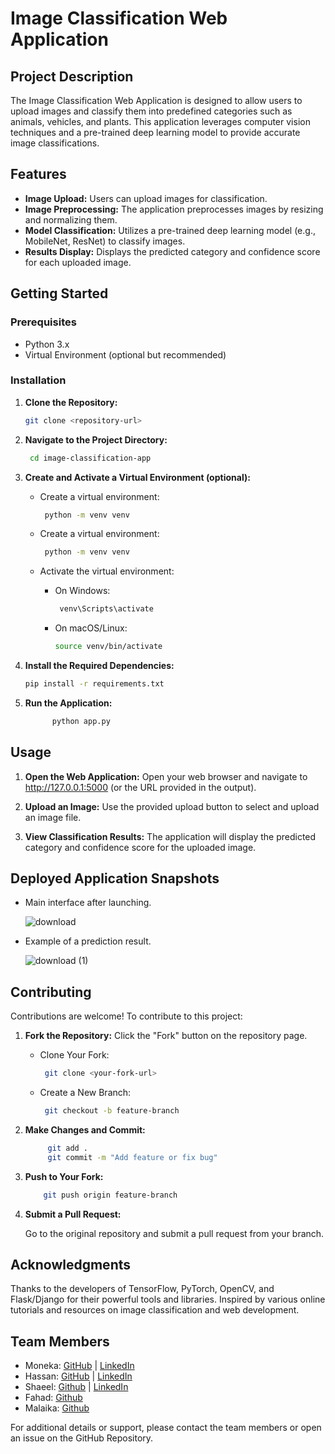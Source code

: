 # Image Classification Web Application

## Project Description

The Image Classification Web Application is designed to allow users to upload images and classify them into predefined categories such as animals, vehicles, and plants. This application leverages computer vision techniques and a pre-trained deep learning model to provide accurate image classifications.

## Features

- **Image Upload:** Users can upload images for classification.
- **Image Preprocessing:** The application preprocesses images by resizing and normalizing them.
- **Model Classification:** Utilizes a pre-trained deep learning model (e.g., MobileNet, ResNet) to classify images.
- **Results Display:** Displays the predicted category and confidence score for each uploaded image.


## Getting Started

### Prerequisites

- Python 3.x 
- Virtual Environment (optional but recommended)

### Installation

1. **Clone the Repository:**

   ```bash
   git clone <repository-url>
   ````

2. **Navigate to the Project Directory:**
   ```bash
    cd image-classification-app
   ```
3. **Create and Activate a Virtual Environment (optional):**
    
     - Create a virtual environment:
       ```bash
        python -m venv venv
       ```
    
    - Create a virtual environment:
       ```bash
        python -m venv venv
       ```
    - Activate the virtual environment:
        - On Windows:
           ```bash
            venv\Scripts\activate
           ```
        - On macOS/Linux:
           ```bash
          source venv/bin/activate
           ```
    
4. **Install the Required Dependencies:**
   
      ```bash
      pip install -r requirements.txt
      ```
    
6. **Run the Application:**
   
    ```bash
          python app.py
    ```

## **Usage**
   
   1. **Open the Web Application:**
    Open your web browser and navigate to http://127.0.0.1:5000 (or the URL provided in the output).
   
   2. **Upload an Image:**
    Use the provided upload button to select and upload an image file.

   3. **View Classification Results:**
    The application will display the predicted category and confidence score for the uploaded image.

## **Deployed Application Snapshots**
   
  - Main interface after launching.

    ![download](https://github.com/user-attachments/assets/42833df9-6e1a-4ec6-8a97-8f49bd1a16d2)
  
  - Example of a prediction result.
    
    ![download (1)](https://github.com/user-attachments/assets/4d477c6e-73a0-4f87-8d7f-421c3a439bd8)

    
## **Contributing**
   
Contributions are welcome! To contribute to this project:

  1. **Fork the Repository:**
     Click the "Fork" button on the repository page.
        - Clone Your Fork:
           ```bash
            git clone <your-fork-url>
           ```
        - Create a New Branch:
           ```bash
            git checkout -b feature-branch
           ```
    
  2. **Make Changes and Commit:**
     
     ```bash
          git add .
          git commit -m "Add feature or fix bug"
     ```
  4. **Push to Your Fork:**
     
      ```bash
          git push origin feature-branch
       ```
      
  5. **Submit a Pull Request:**
       
     Go to the original repository and submit a pull request from your branch.


## **Acknowledgments**
    
Thanks to the developers of TensorFlow, PyTorch, OpenCV, and Flask/Django for their powerful tools and libraries.
Inspired by various online tutorials and resources on image classification and web development.

## **Team Members**

- Moneka: [GitHub](https://github.com/mmoneka11) | [LinkedIn](https://www.linkedin.com/in/mmoneka11)
- Hassan: [GitHub](https://github.com/HassanSharif7) | [LinkedIn](https://www.linkedin.com/in/hassan-sharif-301672257)
- Shaeel: [Github](https://github.com/shaeel24) | [LinkedIn](https://pk.linkedin.com/in/shaeel-khalil-060aa2241)
- Fahad: [Github](https://github.com/21k-3103-Fahad/)
- Malaika: [Github](https://github.com/malayeka971)

For additional details or support, please contact the team members or open an issue on the GitHub Repository.
